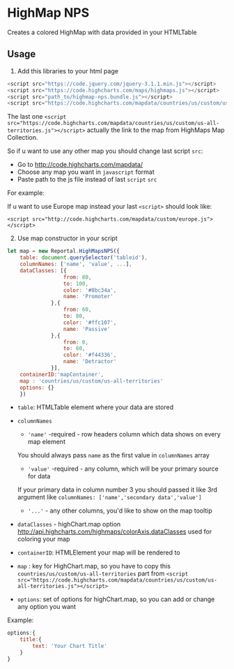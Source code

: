 # HighMap NPS #
Creates a colored HighMap with data provided in your HTMLTable

## Usage ##
1. Add this libraries to your html page
```javascript
<script src="https://code.jquery.com/jquery-3.1.1.min.js"></script>
<script src="https://code.highcharts.com/maps/highmaps.js"></script>
<script src="path_to/highmap-nps.bundle.js"></script>
<script src="https://code.highcharts.com/mapdata/countries/us/custom/us-all-territories.js"></script>
```
The last one `<script src="https://code.highcharts.com/mapdata/countries/us/custom/us-all-territories.js"></script>`
actually the link to the map from HighMaps Map Collection.

So if u want to use any other map you should change last script `src`:
- Go to <http://code.highcharts.com/mapdata/>
- Choose any map you want in `javascript` format
- Paste path to the js file instead of last `script` `src`

For example: 

If u want to use Europe map instead your last `<script>` should look like: 

`<script src="http://code.highcharts.com/mapdata/custom/europe.js"></script>`

 2. Use map constructor in your script

```javascript
let map = new Reportal.HighMapsNPS({
	table: document.querySelector('tableid'),
 	columnNames: ['name', 'value', ...],
 	dataClasses: [{
                  from: 80,
                  to: 100,
                  color: '#8bc34a',
                  name: 'Promoter'
              },{
                  from: 60,
                  to: 80,
                  color: '#ffc107',
                  name: 'Passive'
              },{
                  from: 0,
                  to: 60,
                  color: '#f44336',
                  name: 'Detractor'
              }],
 	containerID:'mapContainer',
 	map : 'countries/us/custom/us-all-territories'
 	options: {}
 	})
```
- `table`: HTMLTable element where your data are stored
- `columnNames` 
	* `'name'` -required - row headers column which data shows on every map element
	
	You should always pass `name` as the first value in `columnNames` array
	* `'value'` -required - any column, which will be your primary source for data
	  
	If your primary data in column  number 3 you should passed it like 3rd argument
	like `columnNames: ['name','secondary data','value']`
	* `'...'` - any other columns, you'd like to show on the map tooltip
- `dataClasses` - highChart.map option <http://api.highcharts.com/highmaps/colorAxis.dataClasses>
used for coloring your map
- `containerID`: HTMLElement your map will be rendered to
- `map` : key for HighChart.map, so you have to copy this `countries/us/custom/us-all-territories` part from `<script src="https://code.highcharts.com/mapdata/countries/us/custom/us-all-territories.js"></script>`
- `options`: set of options for highChart.map, so you can add or change any option you want

Example:
```javascript
options:{
    title:{
        text: 'Your Chart Title'
    }
}
```
